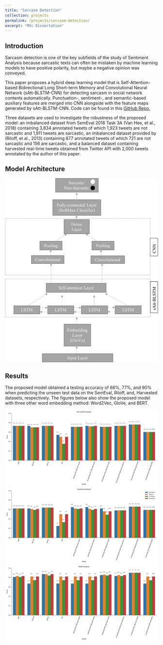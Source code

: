 ```yaml
---
title: "Sarcasm Detection"
collection: projects
permalink: /projects/sarcasm-detection/
excerpt: "MSc Dissertation"
---
```


## Introduction

Sarcasm detection is one of the key subfields of the study of Sentiment Analysis because sarcastic texts can often be 
mistaken by machine learning models to have positive polarity, but maybe a negative opinion was conveyed.

This paper proposes a hybrid deep learning model that is Self-Attention-based Bidirectional Long Short-term Memory 
and Convolutional Neural Network (sAtt-BLSTM-CNN) for detecting sarcasm in social network contents automatically. 
Punctuation-, sentiment-, and semantic-based auxiliary features are merged into CNN alongside with the feature maps 
generated by sAtt-BLSTM-CNN. Code can be found in this [GitHub Repo.](https://github.com/qisuqi/Sarcasm_Detection)

Three datasets are used to investigate the robustness of the proposed model: an imbalanced dataset from SemEval 2018 
Task 3A (Van Hee, et al., 2018) containing 3,834 annotated tweets of which 1,923 tweets are not sarcastic and 1,911 
tweets are sarcastic, an imbalanced dataset provided by (Riloff, et al., 2013) containing 877 annotated tweets of which 
721 are not sarcastic and 156 are sarcastic, and a balanced dataset containing harvested real-time tweets obtained from 
Twitter API with 2,000 tweets annotated by the author of this paper.

## Model Architecture

<img src='/images/architecture.png'>

## Results
The proposed model obtained a testing accuracy of 66%, 77%, and 90% when predicting the unseen test
data on the SemEval, Riloff, and, Harvested datasets, respectively. The figures below also show the proposed model with
three other word embedding method: Word2Vec, GloVe, and BERT.

<img src='/images/disso_harvested.png'>
<img src='/images/disso_semeval.png'>
<img src='/images/disso_riloff.png'>
